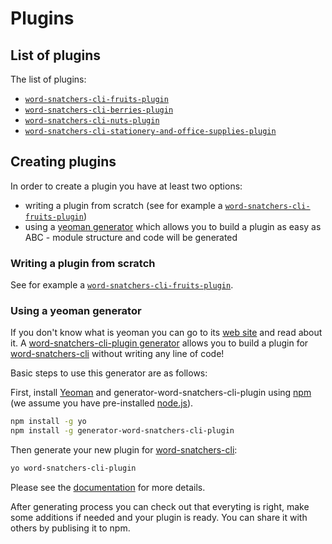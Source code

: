 # Plugins

## List of plugins

The list of plugins:

* [`word-snatchers-cli-fruits-plugin`](https://github.com/akgondber/word-snatchers-cli-fruits-plugin)
* [`word-snatchers-cli-berries-plugin`](https://github.com/akgondber/word-snatchers-cli-berries-plugin)
* [`word-snatchers-cli-nuts-plugin`](https://github.com/akgondber/word-snatchers-cli-nuts-plugin)
* [`word-snatchers-cli-stationery-and-office-supplies-plugin`](https://github.com/akgondber/word-snatchers-cli-stationery-and-office-supplies-plugin)

## Creating plugins
In order to create a plugin you have at least two options:
- writing a plugin from scratch (see for example a [`word-snatchers-cli-fruits-plugin`](https://github.com/akgondber/word-snatchers-cli-fruits-plugin))
- using a [yeoman generator](https://github.com/akgondber/generator-word-snatchers-cli-plugin) which allows you to build a plugin as easy as ABC - module structure and code will be generated

### Writing a plugin from scratch

See for example a [`word-snatchers-cli-fruits-plugin`](https://github.com/akgondber/word-snatchers-cli-fruits-plugin).

### Using a yeoman generator

If you don't know what is yeoman you can go to its [web site](https://yeoman.io/) and read about it. A [word-snatchers-cli-plugin generator](https://github.com/akgondber/generator-word-snatchers-cli-plugin) allows you to build a plugin for [word-snatchers-cli](https://github.com/akgondber/word-snatchers-cli) without writing any line of code!

Basic steps to use this generator are as follows:

First, install [Yeoman](http://yeoman.io) and generator-word-snatchers-cli-plugin using [npm](https://www.npmjs.com/) (we assume you have pre-installed [node.js](https://nodejs.org/)).

```bash
npm install -g yo
npm install -g generator-word-snatchers-cli-plugin
```

Then generate your new plugin for [word-snatchers-cli](https://github.com/akgondber/word-snatchers-cli):

```bash
yo word-snatchers-cli-plugin
```

Please see the [documentation](https://github.com/akgondber/generator-word-snatchers-cli-plugin/blob/master/README.md) for more details.

After generating process you can check out that everyting is right, make some additions if needed and your plugin is ready. You can share it with others by publising it to npm.
